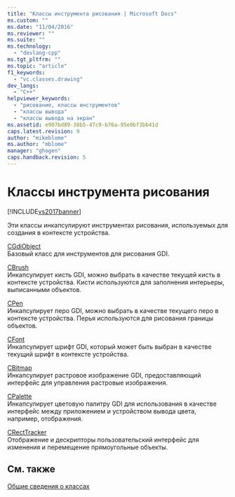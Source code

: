 ```yaml
---
title: "Классы инструмента рисования | Microsoft Docs"
ms.custom: ""
ms.date: "11/04/2016"
ms.reviewer: ""
ms.suite: ""
ms.technology: 
  - "devlang-cpp"
ms.tgt_pltfrm: ""
ms.topic: "article"
f1_keywords: 
  - "vc.classes.drawing"
dev_langs: 
  - "C++"
helpviewer_keywords: 
  - "рисование, классы инструментов"
  - "классы вывода"
  - "классы вывода на экран"
ms.assetid: e907bd89-38b5-47c9-b76a-95e0bf3bb41d
caps.latest.revision: 9
author: "mikeblome"
ms.author: "mblome"
manager: "ghogen"
caps.handback.revision: 5
---
```

# Классы инструмента рисования
[!INCLUDE[vs2017banner](../assembler/inline/includes/vs2017banner.md)]

Эти классы инкапсулируют инструментах рисования, используемых для создания в контексте устройства.  
  
 [CGdiObject](../mfc/reference/cgdiobject-class.md)  
 Базовый класс для инструментов для рисования GDI.  
  
 [CBrush](../mfc/reference/cbrush-class.md)  
 Инкапсулирует кисть GDI, можно выбрать в качестве текущей кисть в контексте устройства.  Кисти используются для заполнения интерьеры, выписанными объектов.  
  
 [CPen](../Topic/CPen%20Class.md)  
 Инкапсулирует перо GDI, можно выбрать в качестве текущего перо в контексте устройства.  Перья используются для рисования границы объектов.  
  
 [CFont](../mfc/reference/cfont-class.md)  
 Инкапсулирует шрифт GDI, который может быть выбран в качестве текущий шрифт в контексте устройства.  
  
 [CBitmap](../mfc/reference/cbitmap-class.md)  
 Инкапсулирует растровое изображение GDI, предоставляющий интерфейс для управления растровые изображения.  
  
 [CPalette](../mfc/reference/cpalette-class.md)  
 Инкапсулирует цветовую палитру GDI для использования в качестве интерфейс между приложением и устройством вывода цвета, например, отображения.  
  
 [CRectTracker](../mfc/reference/crecttracker-class.md)  
 Отображение и дескрипторы пользовательский интерфейс для изменения и перемещение прямоугольные объекты.  
  
## См. также  
 [Общие сведения о классах](../mfc/class-library-overview.md)